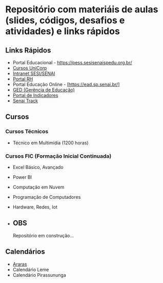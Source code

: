# Repositório com materiáis de aulas (slides, códigos, desafios e atividades) e links rápidos

## Links Rápidos

* Portal Educacional          - https://pess.sesisenaispedu.org.br/
* [Cursos UniCorp](https://universidadecorporativa.cni.com.br/)
* [Intranet SESI/SENAI](https://sesisenaisp.sharepoint.com/sites/intranet/SitePages/Home.aspx)
* [Portal RH](https://portalrh.sesisenaisp.org.br/arte/)
* Portal Educação Online      - [https://ead.sp.senai.br/]
* [GED (Gerência de Educação)](https://sesisenaisp.sharepoint.com/sites/NovaGED/)
* [Portal de Indicadores](https://portalindicadores.sp.senai.br/)
* [Senai Track](https://senaitrack.netlify.app)

## Cursos

### Cursos Técnicos

* Técnico em Multimídia (1200 horas)

### Cursos FIC (Formação Inicial Continuada)

* Excel Básico, Avançado
* Power BI
* Computação em Nuvem
* Programação de Computadores
* Hardware, Redes, Iot

* ## OBS
  Repositório em construção...

## Calendários
* [Araras](https://github.com/emersonnifa/senai2025/blob/main/calendario-araras.md)
* Calendário Leme
* Calendário Pirassununga
